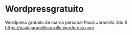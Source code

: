 # Wordpressgratuito 
Wordpress gratuito de marca personal
Paula Jaramillo
2do B 
https://paulajaramillocarrillo.wordpress.com
